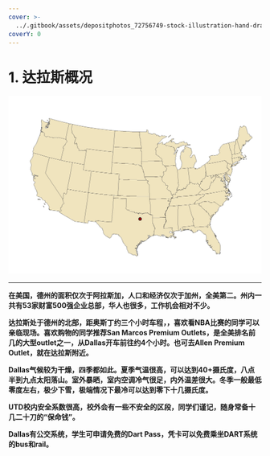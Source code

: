 ```yaml
---
cover: >-
  ../.gitbook/assets/depositphotos_72756749-stock-illustration-hand-drawn-dallas-skyline.jpeg
coverY: 0
---
```


# 1. 达拉斯概况

![达拉斯在美国的位置](../.gitbook/assets/Dallas-map.jpeg)

****

**在美国，德州的面积仅次于阿拉斯加，人口和经济仅次于加州，全美第二。州内一共有53家财富500强企业总部，华人也很多，工作机会相对不少。**&#x20;

**达拉斯处于德州的北部，距奥斯丁约三个小时车程，，喜欢看NBA比赛的同学可以亲临现场。喜欢购物的同学推荐San Marcos Premium Outlets，是全美排名前几的大型outlet之一，从Dallas开车前往约4个小时。也可去Allen Premium Outlet，就在达拉斯附近。**

**Dallas气候较为干燥，四季都如此。夏季气温很高，可以达到40+摄氏度，八点半到九点太阳落山。室外暴晒，室内空调冷气很足，内外温差很大。冬季一般最低零度左右，极少下雪，极端情况下最冷可以达到零下十几摄氏度。**

**UTD校内安全系数很高，校外会有一些不安全的区段，同学们谨记，随身常备十几二十刀的“保命钱”。**

**Dallas有公交系统，学生可申请免费的Dart Pass，凭卡可以免费乘坐DART系统的bus和rail。**
